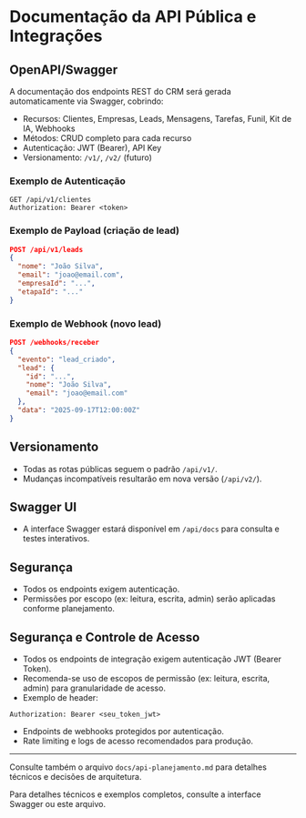 # Documentação da API Pública e Integrações

## OpenAPI/Swagger
A documentação dos endpoints REST do CRM será gerada automaticamente via Swagger, cobrindo:
- Recursos: Clientes, Empresas, Leads, Mensagens, Tarefas, Funil, Kit de IA, Webhooks
- Métodos: CRUD completo para cada recurso
- Autenticação: JWT (Bearer), API Key
- Versionamento: `/v1/`, `/v2/` (futuro)

### Exemplo de Autenticação
```http
GET /api/v1/clientes
Authorization: Bearer <token>
```

### Exemplo de Payload (criação de lead)
```json
POST /api/v1/leads
{
  "nome": "João Silva",
  "email": "joao@email.com",
  "empresaId": "...",
  "etapaId": "..."
}
```

### Exemplo de Webhook (novo lead)
```json
POST /webhooks/receber
{
  "evento": "lead_criado",
  "lead": {
    "id": "...",
    "nome": "João Silva",
    "email": "joao@email.com"
  },
  "data": "2025-09-17T12:00:00Z"
}
```

## Versionamento
- Todas as rotas públicas seguem o padrão `/api/v1/`.
- Mudanças incompatíveis resultarão em nova versão (`/api/v2/`).

## Swagger UI
- A interface Swagger estará disponível em `/api/docs` para consulta e testes interativos.

## Segurança
- Todos os endpoints exigem autenticação.
- Permissões por escopo (ex: leitura, escrita, admin) serão aplicadas conforme planejamento.

## Segurança e Controle de Acesso

- Todos os endpoints de integração exigem autenticação JWT (Bearer Token).
- Recomenda-se uso de escopos de permissão (ex: leitura, escrita, admin) para granularidade de acesso.
- Exemplo de header:

```http
Authorization: Bearer <seu_token_jwt>
```

- Endpoints de webhooks protegidos por autenticação.
- Rate limiting e logs de acesso recomendados para produção.

---

Consulte também o arquivo `docs/api-planejamento.md` para detalhes técnicos e decisões de arquitetura.

Para detalhes técnicos e exemplos completos, consulte a interface Swagger ou este arquivo.
